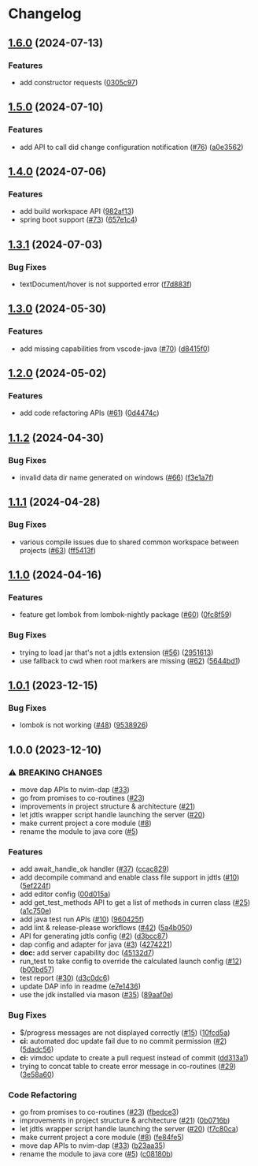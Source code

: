# Changelog

## [1.6.0](https://github.com/nvim-java/nvim-java-core/compare/v1.5.0...v1.6.0) (2024-07-13)


### Features

* add constructor requests ([0305c97](https://github.com/nvim-java/nvim-java-core/commit/0305c972167fd1bdc2ffa43bfcc2d319732b1dd0))

## [1.5.0](https://github.com/nvim-java/nvim-java-core/compare/v1.4.0...v1.5.0) (2024-07-10)


### Features

* add API to call did change configuration notification ([#76](https://github.com/nvim-java/nvim-java-core/issues/76)) ([a0e3562](https://github.com/nvim-java/nvim-java-core/commit/a0e35624cc124ce975357a7c315c7dc8bfd7d6e4))

## [1.4.0](https://github.com/nvim-java/nvim-java-core/compare/v1.3.1...v1.4.0) (2024-07-06)


### Features

* add build workspace API ([982af13](https://github.com/nvim-java/nvim-java-core/commit/982af1386087e9921d0f38271b36bab4845d08a2))
* spring boot support ([#73](https://github.com/nvim-java/nvim-java-core/issues/73)) ([657e1c4](https://github.com/nvim-java/nvim-java-core/commit/657e1c4e082b6891b536d311331a3d04a1826f5f))

## [1.3.1](https://github.com/nvim-java/nvim-java-core/compare/v1.3.0...v1.3.1) (2024-07-03)


### Bug Fixes

* textDocument/hover is not supported error ([f7d883f](https://github.com/nvim-java/nvim-java-core/commit/f7d883f3a31bbd86c48cd45e402ba60dac0019cb))

## [1.3.0](https://github.com/nvim-java/nvim-java-core/compare/v1.2.0...v1.3.0) (2024-05-30)


### Features

* add missing capabilities from vscode-java ([#70](https://github.com/nvim-java/nvim-java-core/issues/70)) ([d8415f0](https://github.com/nvim-java/nvim-java-core/commit/d8415f0dffc250358f54129d091d8bbdbe0d5808))

## [1.2.0](https://github.com/nvim-java/nvim-java-core/compare/v1.1.2...v1.2.0) (2024-05-02)


### Features

* add code refactoring APIs ([#61](https://github.com/nvim-java/nvim-java-core/issues/61)) ([0d4474c](https://github.com/nvim-java/nvim-java-core/commit/0d4474c6f73ec75252b8fe1324e8abe830464de6))

## [1.1.2](https://github.com/nvim-java/nvim-java-core/compare/v1.1.1...v1.1.2) (2024-04-30)


### Bug Fixes

* invalid data dir name generated on windows ([#66](https://github.com/nvim-java/nvim-java-core/issues/66)) ([f3e1a7f](https://github.com/nvim-java/nvim-java-core/commit/f3e1a7f43eca218bfbc28948d300057fbc0ef763))

## [1.1.1](https://github.com/nvim-java/nvim-java-core/compare/v1.1.0...v1.1.1) (2024-04-28)


### Bug Fixes

* various compile issues due to shared common workspace between projects ([#63](https://github.com/nvim-java/nvim-java-core/issues/63)) ([ff5413f](https://github.com/nvim-java/nvim-java-core/commit/ff5413f80903d091f3dbd6f613915f59ee21123f))

## [1.1.0](https://github.com/nvim-java/nvim-java-core/compare/v1.0.1...v1.1.0) (2024-04-16)


### Features

* feature get lombok from lombok-nightly package ([#60](https://github.com/nvim-java/nvim-java-core/issues/60)) ([0fc8f59](https://github.com/nvim-java/nvim-java-core/commit/0fc8f59160de8cd545bfb8629d97aae4a6531628))


### Bug Fixes

* trying to load jar that's not a jdtls extension ([#56](https://github.com/nvim-java/nvim-java-core/issues/56)) ([2951613](https://github.com/nvim-java/nvim-java-core/commit/295161308d57cc4c7a69daeeee6951e74080c661))
* use fallback to cwd when root markers are missing ([#62](https://github.com/nvim-java/nvim-java-core/issues/62)) ([5644bd1](https://github.com/nvim-java/nvim-java-core/commit/5644bd19d339b3353d657e3840783e2077db99ac))

## [1.0.1](https://github.com/nvim-java/nvim-java-core/compare/v1.0.0...v1.0.1) (2023-12-15)


### Bug Fixes

* lombok is not working ([#48](https://github.com/nvim-java/nvim-java-core/issues/48)) ([9538926](https://github.com/nvim-java/nvim-java-core/commit/9538926d14396eede8fc0d625761c9ed659c96df))

## 1.0.0 (2023-12-10)


### ⚠ BREAKING CHANGES

* move dap APIs to nvim-dap ([#33](https://github.com/nvim-java/nvim-java-core/issues/33))
* go from promises to co-routines ([#23](https://github.com/nvim-java/nvim-java-core/issues/23))
* improvements in project structure & architecture ([#21](https://github.com/nvim-java/nvim-java-core/issues/21))
* let jdtls wrapper script handle launching the server ([#20](https://github.com/nvim-java/nvim-java-core/issues/20))
* make current project a core module ([#8](https://github.com/nvim-java/nvim-java-core/issues/8))
* rename the module to java core ([#5](https://github.com/nvim-java/nvim-java-core/issues/5))

### Features

* add await_handle_ok handler ([#37](https://github.com/nvim-java/nvim-java-core/issues/37)) ([ccac829](https://github.com/nvim-java/nvim-java-core/commit/ccac8297121929a898478680c65ce64f042b1031))
* add decompile command and enable class file support in jdtls ([#10](https://github.com/nvim-java/nvim-java-core/issues/10)) ([5ef224f](https://github.com/nvim-java/nvim-java-core/commit/5ef224f90766f7f352f3918fc67012161e4b407b))
* add editor config ([00d015a](https://github.com/nvim-java/nvim-java-core/commit/00d015aa432b25b6183192ecbf112123f52b7854))
* add get_test_methods API to get a list of methods in curren class ([#25](https://github.com/nvim-java/nvim-java-core/issues/25)) ([a1c750e](https://github.com/nvim-java/nvim-java-core/commit/a1c750e9fb627375055558b61d04f71813ad72ff))
* add java test run APIs ([#10](https://github.com/nvim-java/nvim-java-core/issues/10)) ([960425f](https://github.com/nvim-java/nvim-java-core/commit/960425fa210b3a53bb555461adc36787cfb521f4))
* add lint & release-please workflows ([#42](https://github.com/nvim-java/nvim-java-core/issues/42)) ([5a4b050](https://github.com/nvim-java/nvim-java-core/commit/5a4b0509df6dca24719141184b8059db114e332e))
* API for generating jdtls config ([#2](https://github.com/nvim-java/nvim-java-core/issues/2)) ([d3bcc87](https://github.com/nvim-java/nvim-java-core/commit/d3bcc87f02695184704503c05c890b48f935c5fa))
* dap config and adapter for java ([#3](https://github.com/nvim-java/nvim-java-core/issues/3)) ([4274221](https://github.com/nvim-java/nvim-java-core/commit/4274221a549be1a8817f243e518a439551c3c77d))
* **doc:** add server capability doc ([45132d7](https://github.com/nvim-java/nvim-java-core/commit/45132d7fe4492e30d68cb3712e7878f86dad2fb2))
* run_test to take config to override the calculated launch config ([#12](https://github.com/nvim-java/nvim-java-core/issues/12)) ([b00bd57](https://github.com/nvim-java/nvim-java-core/commit/b00bd57a54a43ff0006e8a27eee56d1766ae014f))
* test report ([#30](https://github.com/nvim-java/nvim-java-core/issues/30)) ([d3c0dc6](https://github.com/nvim-java/nvim-java-core/commit/d3c0dc6ae934ce34ecc4832d7dfbc62eb1a6b16a))
* update DAP info in readme ([e7e1436](https://github.com/nvim-java/nvim-java-core/commit/e7e14364590ac1261744257f5abb1ac422128fd5))
* use the jdk installed via mason ([#35](https://github.com/nvim-java/nvim-java-core/issues/35)) ([89aaf0e](https://github.com/nvim-java/nvim-java-core/commit/89aaf0e97183022a8a000da663847c8b54de17af))


### Bug Fixes

* $/progress messages are not displayed correctly ([#15](https://github.com/nvim-java/nvim-java-core/issues/15)) ([10fcd5a](https://github.com/nvim-java/nvim-java-core/commit/10fcd5a0800837bfd0755e8778e8e2d774c0248d))
* **ci:** automated doc update fail due to no commit permission ([#2](https://github.com/nvim-java/nvim-java-core/issues/2)) ([5dadc56](https://github.com/nvim-java/nvim-java-core/commit/5dadc561fdbcabfedf186cea5e651e057bd7fa3a))
* **ci:** vimdoc update to create a pull request instead of commit ([dd313a1](https://github.com/nvim-java/nvim-java-core/commit/dd313a19f37a50074c75cb5b5980d3ba81f73d60))
* trying to concat table to create error message in co-routines ([#29](https://github.com/nvim-java/nvim-java-core/issues/29)) ([3e58a60](https://github.com/nvim-java/nvim-java-core/commit/3e58a606f391b4ee995b022a16f900cfbdc2693e))


### Code Refactoring

* go from promises to co-routines ([#23](https://github.com/nvim-java/nvim-java-core/issues/23)) ([fbedce3](https://github.com/nvim-java/nvim-java-core/commit/fbedce374c2a653890ce3c7f9834131aa49b4ce3))
* improvements in project structure & architecture ([#21](https://github.com/nvim-java/nvim-java-core/issues/21)) ([0b0716b](https://github.com/nvim-java/nvim-java-core/commit/0b0716bd85113c6b676b1631d4690a8e9dae6ceb))
* let jdtls wrapper script handle launching the server ([#20](https://github.com/nvim-java/nvim-java-core/issues/20)) ([f7c80ca](https://github.com/nvim-java/nvim-java-core/commit/f7c80caf28d654c4c92e23b30ce57014f2426630))
* make current project a core module ([#8](https://github.com/nvim-java/nvim-java-core/issues/8)) ([fe84fe5](https://github.com/nvim-java/nvim-java-core/commit/fe84fe579ca63e057176367391ba601c4fb0bbf6))
* move dap APIs to nvim-dap ([#33](https://github.com/nvim-java/nvim-java-core/issues/33)) ([b23aa35](https://github.com/nvim-java/nvim-java-core/commit/b23aa35c4bb71c4b7c60c11c09936fe7d7dbc648))
* rename the module to java core ([#5](https://github.com/nvim-java/nvim-java-core/issues/5)) ([c08180b](https://github.com/nvim-java/nvim-java-core/commit/c08180b2d1bf888793939c1f635e43cd2bd9d253))
